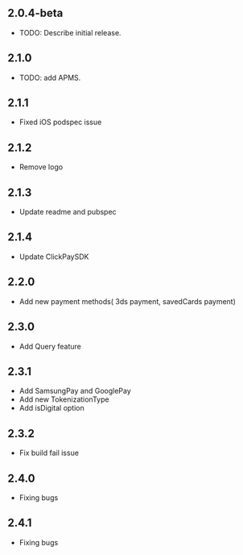 ## 2.0.4-beta
* TODO: Describe initial release.

## 2.1.0
* TODO: add APMS.

## 2.1.1
* Fixed iOS podspec issue

## 2.1.2
* Remove logo

## 2.1.3
* Update readme and pubspec

## 2.1.4
* Update ClickPaySDK

## 2.2.0
* Add new payment methods( 3ds payment, savedCards payment)

## 2.3.0
* Add Query feature

## 2.3.1
* Add SamsungPay and GooglePay
* Add new TokenizationType
* Add isDigital option

## 2.3.2
* Fix build fail issue

## 2.4.0
* Fixing bugs

## 2.4.1
* Fixing bugs